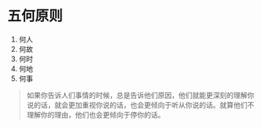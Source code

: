 # 五何原则

1. 何人
2. 何故
3. 何时
4. 何地
5. 何事

> 如果你告诉人们事情的时候，总是告诉他们原因，他们就能更深刻的理解你说的话，就会更加重视你说的话，也会更倾向于听从你说的话。就算他们不理解你的理由，他们也会更倾向于停你的话。
